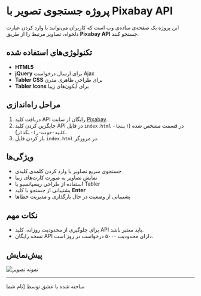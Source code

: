 # پروژه جستجوی تصویر با Pixabay API

این پروژه یک صفحه‌ی ساده‌ی وب است که کاربران می‌توانند با وارد کردن عبارت دلخواه، تصاویر مرتبط را از طریق **Pixabay API** جستجو کنند.

## تکنولوژی‌های استفاده شده

- **HTML5**  
- **jQuery** برای ارسال درخواست Ajax  
- **Tabler CSS** برای طراحی ظاهری مدرن  
- **Tabler Icons** برای آیکون‌های زیبا  

## مراحل راه‌اندازی

1. دریافت کلید API رایگان از سایت [Pixabay](https://pixabay.com/api/docs/).
2. جایگزین کردن کلید API در فایل `index.html` در قسمت مشخص شده (`اینجا-کلید-خودت-را-بگذار`).
3. باز کردن فایل `index.html` در مرورگر.

## ویژگی‌ها

- جستجوی سریع تصاویر با وارد کردن کلمه‌ی کلیدی
- نمایش تصاویر به صورت کارت‌های زیبا
- استفاده از طراحی ریسپانسیو با Tabler
- پشتیبانی از جستجو با کلید **Enter**
- پشتیبانی از وضعیت در حال بارگذاری و مدیریت خطاها

## نکات مهم

- برای جلوگیری از محدودیت روزانه، کلید API باید معتبر باشد.
- نسخه رایگان API دارای محدودیت ۵۰۰۰ درخواست در روز است.

## پیش‌نمایش

![نمونه تصویر](https://pixabay.com/get/g3d173cc4c0b5f68c29b778eeeb9d87cfd3bcf21654a3d4d34035cfd93b30044a3a22243d3e3de9a6c5d1e02b0a5a9ca3_640.jpg)

---

ساخته شده با عشق توسط [نام شما
